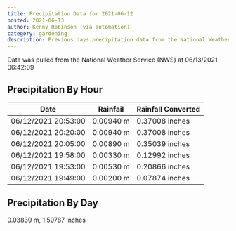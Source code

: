 ```yaml
---
title: Precipitation Data for 2021-06-12
posted: 2021-06-13
author: Kenny Robinson (via automation)
category: gardening
description: Previous days precipitation data from the National Weather Service on 06/13/2021 06:42:09
---
```


Data was pulled from the National Weather Service (NWS) at 06/13/2021 06:42:09

## Precipitation By Hour

|Date|Rainfail|Rainfall Converted|
---|---|---
|06/12/2021 20:53:00|0.00940 m|0.37008 inches|
|06/12/2021 20:20:00|0.00940 m|0.37008 inches|
|06/12/2021 20:05:00|0.00890 m|0.35039 inches|
|06/12/2021 19:58:00|0.00330 m|0.12992 inches|
|06/12/2021 19:53:00|0.00530 m|0.20866 inches|
|06/12/2021 19:49:00|0.00200 m|0.07874 inches|

## Precipitation By Day

0.03830 m, 1.50787 inches


